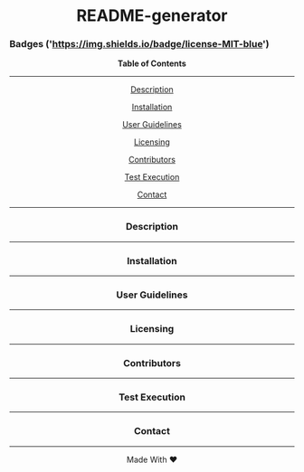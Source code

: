 <div align='center'>
<h1><strong>README-generator</strong></h1>
</div>
 
### Badges ('https://img.shields.io/badge/license-MIT-blue')
  
<div align='center'>
<strong>Table of Contents</strong>  
<hr>
  <p><a href='#desc'>Description</a></p>
  <p><a href='#install'>Installation</a></p>
  <p><a href='#user'>User Guidelines</a></p>
  <p><a href='#license'>Licensing</a></p>
  <p><a href='#contribute'>Contributors</a></p>
  <p><a href='#test'>Test Execution</a></p>
  <p><a href='#contact'>Contact</a></p>

<hr>
</div>

<div align='center'>
  <h3><a id='desc'>Description</a></h3>
</div>

<hr>

<div align='center'>
  <h3><a id='install'>Installation</a></h3>
</div>

<hr>

<div align='center'>
  <h3><a id='user'>User Guidelines</a></h3>
</div>

<hr>

<div align='center'>
  <h3><a id='license'>Licensing</a></h3>
</div>

<hr>

<div align='center'>
  <h3><a id='contribute'>Contributors</a></h3>
</div>

<hr>

<div align='center'>
  <h3><a id='test'>Test Execution</a></h3>
</div>

<hr>

<div align='center'>
  <h3><a id='contact'>Contact</a></h3>
</div>

<hr>

<div align="center">Made With ❤️</div>
